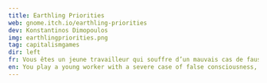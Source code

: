 ```yaml
---
title: Earthling Priorities
web: gnome.itch.io/earthling-priorities
dev: Konstantinos Dimopoulos
img: earthlingpriorities.png
tag: capitalismgames
dir: left
fr: Vous êtes un jeune travailleur qui souffre d’un mauvais cas de fausse conscience, un briseur de grève qui essaie d’aller au travail dans un futur dystopique pas si lointain, seulement pour en être empêché par votre porte automatique qui a développé sa propre volonté et qui essaie de vous convaincre que vous êtes exploité.
en: You play a young worker with a severe case of false consciousness, a scab trying to get to work in the not-so-distant dystopian future, only to be stopped by your automatic front door which developed sentience and tries to convince you that you are being exploited.
---
```


